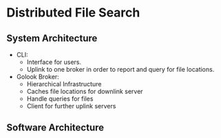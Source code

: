 # Distributed File Search # 

## System Architecture ##

* CLI: 
    * Interface for users. 
    * Uplink to one broker in order to report and query for file locations.
* Golook Broker: 
    * Hierarchical Infrastructure
    * Caches file locations for downlink server
    * Handle queries for files
    * Client for further uplink servers
    
## Software Architecture ##